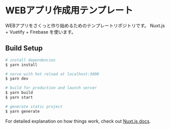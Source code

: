 # WEBアプリ作成用テンプレート
 WEBアプリをさくっと作り始めるためのテンプレートリポジトリです。
 Nuxt.js + Vuetify + Firebase を使います。

## Build Setup

``` bash
# install dependencies
$ yarn install

# serve with hot reload at localhost:3000
$ yarn dev

# build for production and launch server
$ yarn build
$ yarn start

# generate static project
$ yarn generate
```

For detailed explanation on how things work, check out [Nuxt.js docs](https://nuxtjs.org).
